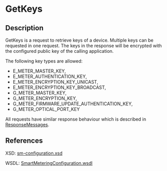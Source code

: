 # GetKeys

## Description

GetKeys is a request to retrieve keys of a device. Multiple keys can be requested in one request. The keys in the response will be encrypted with the configured public key of the calling application.

The following key types are allowed:

* E\_METER\_MASTER\_KEY,
* E\_METER\_AUTHENTICATION\_KEY,
* E\_METER\_ENCRYPTION\_KEY\_UNICAST,
* E\_METER\_ENCRYPTION\_KEY\_BROADCAST,
* G\_METER\_MASTER\_KEY,
* G\_METER\_ENCRYPTION\_KEY,
* G\_METER\_FIRMWARE\_UPDATE\_AUTHENTICATION\_KEY,
* G\_METER\_OPTICAL\_PORT\_KEY

All requests have similar response behaviour which is described in [ResponseMessages](../../responsemessages.md).

## References

XSD: [sm-configuration.xsd](https://github.com/OSGP/open-smart-grid-platform/blob/development/osgp/shared/osgp-ws-smartmetering/src/main/resources/schemas/sm-configuration.xsd)

WSDL: [SmartMeteringConfiguration.wsdl](https://github.com/OSGP/open-smart-grid-platform/blob/development/osgp/shared/osgp-ws-smartmetering/src/main/resources/SmartMeteringConfiguration.wsdl)

